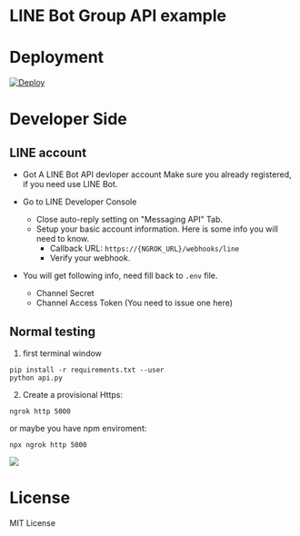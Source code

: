 
# LINE Bot Group API example


# Deployment

[![Deploy](https://www.herokucdn.com/deploy/button.svg)](https://heroku.com/deploy)


# Developer Side

## LINE account

- Got A LINE Bot API devloper account
Make sure you already registered, if you need use LINE Bot.


- Go to LINE Developer Console
    - Close auto-reply setting on "Messaging API" Tab.
    - Setup your basic account information. Here is some info you will need to know.
        - Callback URL: `https://{NGROK_URL}/webhooks/line`
        - Verify your webhook.
- You will get following info, need fill back to `.env` file.
    - Channel Secret
    - Channel Access Token (You need to issue one here)

## Normal testing

1. first terminal window
```
pip install -r requirements.txt --user
python api.py
```

2. Create a provisional Https:

```
ngrok http 5000
```

or maybe you have npm enviroment:

```
npx ngrok http 5000
```
![](https://i.imgur.com/azVdG8j.png)

# License

MIT License

